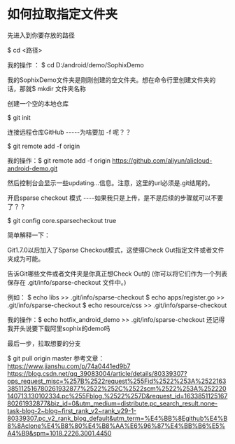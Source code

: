 # 如何拉取指定文件夹
先进入到你要存放的路径

$ cd <路径>

我的操作 ： $ cd D:/android/demo/SophixDemo

我的SophixDemo文件夹是刚刚创建的空文件夹。想在命令行里创建文件夹的话，那就$ mkdir 文件夹名称

创建一个空的本地仓库

$ git init

连接远程仓库GitHub -----为啥要加 -f 呢？？

$ git remote add -f origin <url>

我的操作：$ git remote add -f origin https://github.com/aliyun/alicloud-android-demo.git

然后控制台会显示一些updating...信息。注意，这里的url必须是.git结尾的。

开启sparse checkout 模式  ----如果我只是上传，是不是后续的步骤就可以不要了？？

$ git config core.sparsecheckout true

简单解释一下：

Git1.7.0以后加入了Sparse Checkout模式，这使得Check Out指定文件或者文件夹成为可能。

告诉Git哪些文件或者文件夹是你真正想Check Out的
(你可以将它们作为一个列表保存在 .git/info/sparse-checkout 文件中。)

例如：
$ echo libs >> .git/info/sparse-checkout
$ echo apps/register.go >> .git/info/sparse-checkout
$ echo resource/css >> .git/info/sparse-checkout

我的操作：$ echo hotfix_android_demo >> .git/info/sparse-checkout 
还记得我开头说要下载阿里sophix的demo吗

最后一步，拉取想要的分支

$ git pull origin master
参考文章：
  https://www.jianshu.com/p/74a0441ed9b7
  https://blog.csdn.net/qq_39083004/article/details/80339307?ops_request_misc=%257B%2522request%255Fid%2522%253A%2522163385112516780261932877%2522%252C%2522scm%2522%253A%252220140713.130102334.pc%255Fblog.%2522%257D&request_id=163385112516780261932877&biz_id=0&utm_medium=distribute.pc_search_result.none-task-blog-2~blog~first_rank_v2~rank_v29-1-80339307.pc_v2_rank_blog_default&utm_term=%E4%BB%8Egithub%E4%B8%8Aclone%E4%B8%80%E4%B8%AA%E6%96%87%E4%BB%B6%E5%A4%B9&spm=1018.2226.3001.4450
